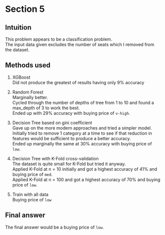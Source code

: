 # Section 5

## Intuition

This problem appears to be a classification problem.  
The input data given excludes the number of seats which I removed from the dataset.

## Methods used

1. XGBoost  
   Did not produce the greatest of results having only 9% accuracy

2. Random Forest  
   Marginally better.  
   Cycled through the number of depths of tree from 1 to 10 and found a max_depth of 3 to work the best.  
   Ended up with 29% accuracy with buying price of `v-high`.

3. Decision Tree based on gini coefficient  
   Gave up on the more modern approaches and tried a simpler model.  
   Initially tried to remove 1 category at a time to see if that reduction in features would be sufficient to produce a better accuracy.  
   Ended up marginally the same at 30% accuracy with buying price of `low`.

4. Decision Tree with K-Fold cross-validation  
   The dataset is quite small for K-Fold but tried it anyway.  
   Applied K-Fold at n = 10 initially and got a highest accuracy of 41% and buying price of `med`.  
   Applied K-Fold at n = 100 and got a highest accuracy of 70% and buying price of `low`.

5. Train with all data  
   Buying price of `low`

## Final answer

The final answer would be a buying price of `low`.
